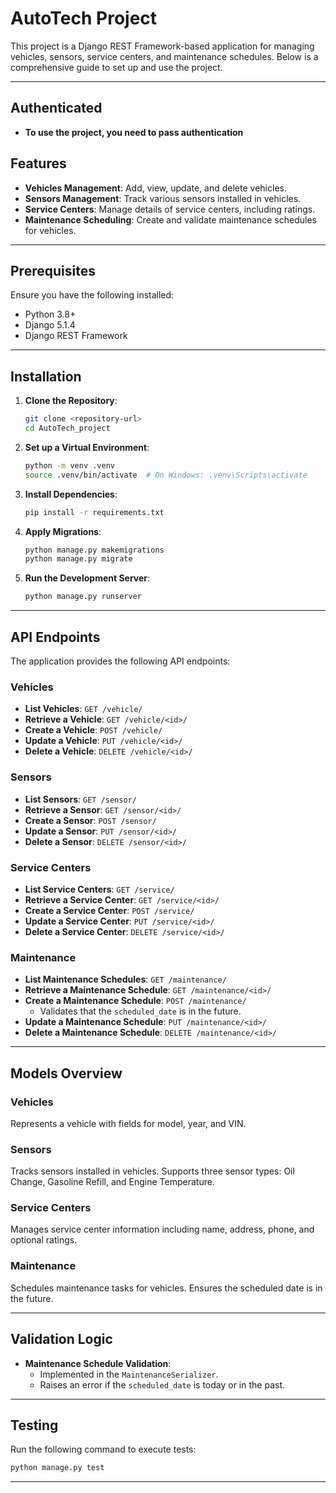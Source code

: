 
# AutoTech Project

This project is a Django REST Framework-based application for managing vehicles, sensors, service centers, and maintenance schedules. Below is a comprehensive guide to set up and use the project.

---

## Authenticated

- **To use the project, you need to pass authentication**

## Features

- **Vehicles Management**: Add, view, update, and delete vehicles.
- **Sensors Management**: Track various sensors installed in vehicles.
- **Service Centers**: Manage details of service centers, including ratings.
- **Maintenance Scheduling**: Create and validate maintenance schedules for vehicles.

---

## Prerequisites

Ensure you have the following installed:

- Python 3.8+
- Django 5.1.4
- Django REST Framework

---

## Installation

1. **Clone the Repository**:
   ```bash
   git clone <repository-url>
   cd AutoTech_project
   ```

2. **Set up a Virtual Environment**:
   ```bash
   python -m venv .venv
   source .venv/bin/activate  # On Windows: .venv\Scripts\activate
   ```

3. **Install Dependencies**:
   ```bash
   pip install -r requirements.txt
   ```

4. **Apply Migrations**:
   ```bash
   python manage.py makemigrations
   python manage.py migrate
   ```

5. **Run the Development Server**:
   ```bash
   python manage.py runserver
   ```

---

## API Endpoints

The application provides the following API endpoints:

### Vehicles
- **List Vehicles**: `GET /vehicle/`
- **Retrieve a Vehicle**: `GET /vehicle/<id>/`
- **Create a Vehicle**: `POST /vehicle/`
- **Update a Vehicle**: `PUT /vehicle/<id>/`
- **Delete a Vehicle**: `DELETE /vehicle/<id>/`

### Sensors
- **List Sensors**: `GET /sensor/`
- **Retrieve a Sensor**: `GET /sensor/<id>/`
- **Create a Sensor**: `POST /sensor/`
- **Update a Sensor**: `PUT /sensor/<id>/`
- **Delete a Sensor**: `DELETE /sensor/<id>/`

### Service Centers
- **List Service Centers**: `GET /service/`
- **Retrieve a Service Center**: `GET /service/<id>/`
- **Create a Service Center**: `POST /service/`
- **Update a Service Center**: `PUT /service/<id>/`
- **Delete a Service Center**: `DELETE /service/<id>/`

### Maintenance
- **List Maintenance Schedules**: `GET /maintenance/`
- **Retrieve a Maintenance Schedule**: `GET /maintenance/<id>/`
- **Create a Maintenance Schedule**: `POST /maintenance/`
  - Validates that the `scheduled_date` is in the future.
- **Update a Maintenance Schedule**: `PUT /maintenance/<id>/`
- **Delete a Maintenance Schedule**: `DELETE /maintenance/<id>/`

---

## Models Overview

### Vehicles
Represents a vehicle with fields for model, year, and VIN.

### Sensors
Tracks sensors installed in vehicles. Supports three sensor types: Oil Change, Gasoline Refill, and Engine Temperature.

### Service Centers
Manages service center information including name, address, phone, and optional ratings.

### Maintenance
Schedules maintenance tasks for vehicles. Ensures the scheduled date is in the future.

---

## Validation Logic

- **Maintenance Schedule Validation**:
  - Implemented in the `MaintenanceSerializer`.
  - Raises an error if the `scheduled_date` is today or in the past.

---

## Testing

Run the following command to execute tests:
```bash
python manage.py test
```

---




